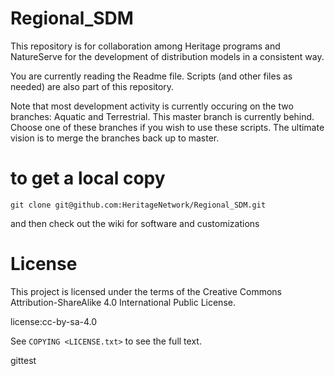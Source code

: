 # Regional_SDM

This repository is for collaboration among Heritage programs and NatureServe for the development of distribution models in a consistent way. 

You are currently reading the Readme file. Scripts (and other files as needed) are also part of this repository.

Note that most development activity is currently occuring on the two branches: Aquatic and Terrestrial. This master branch is currently behind. Choose one of these branches if you wish to use these scripts. The ultimate vision is to merge the branches back up to master. 

# to get a local copy

`git clone git@github.com:HeritageNetwork/Regional_SDM.git`

and then check out the wiki for software and customizations

License
=======
This project is licensed under the terms of the Creative Commons Attribution-ShareAlike 4.0 International Public
License.

license:cc-by-sa-4.0

See `COPYING <LICENSE.txt>` to see the full text.

gittest
